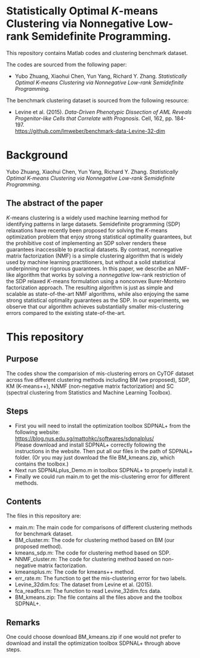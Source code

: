 # Statistically Optimal $K$-means Clustering via Nonnegative Low-rank Semidefinite Programming.
This repository contains Matlab codes and clustering benchmark dataset. 

The codes are sourced from the following paper:

- Yubo Zhuang, Xiaohui Chen, Yun Yang, Richard Y. Zhang. *Statistically Optimal K-means Clustering via Nonnegative Low-rank Semidefinite Programming.*
   
  
The benchmark clustering dataset is sourced from the following resource:

- Levine et al. (2015). *Data-Driven Phenotypic Dissection of AML Reveals Progenitor-like Cells that Correlate with Prognosis.* Cell, 162, pp. 184-197.\
  https://github.com/lmweber/benchmark-data-Levine-32-dim


# Background
Yubo Zhuang, Xiaohui Chen, Yun Yang, Richard Y. Zhang. *Statistically Optimal K-means Clustering via Nonnegative Low-rank Semidefinite Programming.*
## The abstract of the paper
$K$-means clustering is a widely used machine learning method for identifying patterns in large datasets. Semidefinite programming (SDP) relaxations have recently been proposed for solving  the $K$-means optimization problem that enjoy strong statistical optimality guarantees, but the prohibitive cost of implementing an SDP solver renders these guarantees inaccessible to practical datasets. By contrast, nonnegative matrix factorization (NMF) is a simple clustering algorithm that is widely used by machine learning practitioners, but without a solid statistical underpinning nor rigorous guarantees. In this paper, we describe an NMF-like algorithm that works by solving a *nonnegative* low-rank restriction of the SDP relaxed $K$-means formulation using a nonconvex Burer-Monteiro factorization approach. The resulting algorithm is just as simple and scalable as state-of-the-art NMF algorithms, while also enjoying the same strong statistical optimality guarantees as the SDP. In our experiments, we observe that our algorithm achieves substantially smaller mis-clustering errors compared to the existing state-of-the-art.

# This repository
## Purpose
The codes show the comparision of mis-clustering errors on CyTOF dataset across five different clustering methods including BM (we proposed), SDP, KM (K-means++), NNMF (non-negative matrix factorization) and SC (spectral clustering from Statistics and Machine Learning Toolbox).
## Steps
 - First you will need to install the optimization toolbox SDPNAL+ from the following website:\
    https://blog.nus.edu.sg/mattohkc/softwares/sdpnalplus/ \
   Please download and install SDPNAL+ correctly following the instructions in the website. Then put all our files in the path of SDPNAL+ folder. (Or you may just download the file BM_kmeans.zip, which contains the toolbox.)
 - Next run SDPNALplus_Demo.m in toolbox SDPNAL+ to properly install it.
 - Finally we could run main.m to get the mis-clustering error for different methods.
## Contents
The files in this repository are:

- main.m: The main code for comparisons of different clustering methods for benchmark dataset.
- BM_cluster.m: The code for clustering method based on BM (our proposed method).
- kmeans_sdp.m: The code for clustering method based on SDP.
- NNMF_cluster.m: The code for clustering method based on non-negative matrix factorization.
- kmeansplus.m: The code for kmeans++ method.
- err_rate.m: The function to get the mis-clustering error for two labels.
- Levine_32dim.fcs: The dataset from Levine et al. (2015).
- fca_readfcs.m: The function to read Levine_32dim.fcs data.
- BM_kmeans.zip: The file contains all the files above and the toolbox SDPNAL+.
## Remarks
One could choose download BM_kmeans.zip if one would not prefer to download and install the optimization toolbox SDPNAL+ through above steps.
